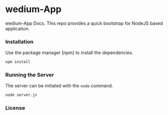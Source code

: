 # wedium-App
 wedium-App Docs. 
This repo provides a quick bootstrap for NodeJS based application.

### Installation
Use the package manager [npm] to install the dependencies.
```bash
npm install
```
### Running the Server
The server can be initiated with the `node` command.
```bash
node server.js
```
### License